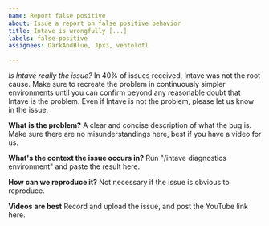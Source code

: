 ```yaml
---
name: Report false positive
about: Issue a report on false positive behavior
title: Intave is wrongfully [...]
labels: false-positive
assignees: DarkAndBlue, Jpx3, ventolotl

---
```


*Is Intave really the issue?*
In 40% of issues received, Intave was not the root cause.
Make sure to recreate the problem in continuously simpler environments until you can
confirm beyond any reasonable doubt that Intave is the problem.
Even if Intave is not the problem, please let us know in the issue.

**What is the problem?**
A clear and concise description of what the bug is.
Make sure there are no misunderstandings here, best if you have a video for us.

**What's the context the issue occurs in?**
Run "/intave diagnostics environment" and paste the result here.

**How can we reproduce it?**
Not necessary if the issue is obvious to reproduce.

**Videos are best**
Record and upload the issue, and post the YouTube link here.
